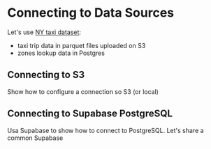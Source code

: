 # Connecting to Data Sources

Let's use [NY taxi dataset](https://www.nyc.gov/site/tlc/about/tlc-trip-record-data.page):
- taxi trip data in parquet files uploaded on S3
- zones lookup data in Postgres

## Connecting to S3
Show how to configure a connection so S3 (or local)

## Connecting to Supabase PostgreSQL
Usa Supabase to show how to connect to PostgreSQL. Let's share a common Supabase
